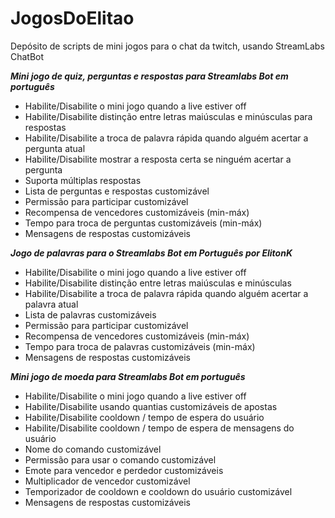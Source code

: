 # JogosDoElitao
Depósito de scripts de mini jogos para o chat da twitch, usando StreamLabs ChatBot



***Mini jogo de quiz, perguntas e respostas para Streamlabs Bot em português***

 - Habilite/Disabilite o mini jogo quando a live estiver off
 - Habilite/Disabilite distinção entre letras maiúsculas e minúsculas para respostas
 - Habilite/Disabilite a troca de palavra rápida quando alguém acertar a pergunta atual
 - Habilite/Disabilite mostrar a resposta certa se ninguém acertar a pergunta
 - Suporta múltiplas respostas
 - Lista de perguntas e respostas customizável
 - Permissão para participar customizável
 - Recompensa de vencedores customizáveis (min-máx)
 - Tempo para troca de perguntas customizáveis (min-máx)
 - Mensagens de respostas customizáveis



***Jogo de palavras para o Streamlabs Bot em Português por ElitonK***

 - Habilite/Disabilite o mini jogo quando a live estiver off
 - Habilite/Disabilite distinção entre letras maiúsculas e minúsculas
 - Habilite/Disabilite a troca de palavra rápida quando alguém acertar a palavra atual
 - Lista de palavras customizáveis
 - Permissão para participar customizável
 - Recompensa de vencedores customizáveis (min-máx)
 - Tempo para troca de palavras customizáveis (min-máx)
 - Mensagens de respostas customizáveis



***Mini jogo de moeda para Streamlabs Bot em português***

 - Habilite/Disabilite o mini jogo quando a live estiver off
 - Habilite/Disabilite usando quantias customizáveis de apostas
 - Habilite/Disabilite cooldown / tempo de espera do usuário
 - Habilite/Disabilite cooldown / tempo de espera de mensagens do usuário
 - Nome do comando customizável
 - Permissão para usar o comando customizável
 - Emote para vencedor e perdedor customizáveis
 - Multiplicador de vencedor customizável
 - Temporizador de cooldown e cooldown do usuário customizável
 - Mensagens de respostas customizáveis
